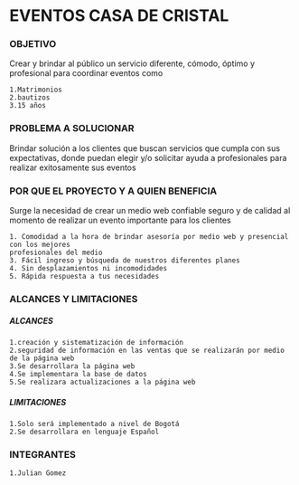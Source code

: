 # EVENTOS CASA DE CRISTAL

### OBJETIVO

Crear y brindar al público un servicio diferente, cómodo, óptimo y profesional para coordinar eventos  como 

    1.Matrimonios
    2.bautizos
    3.15 años 



### PROBLEMA A SOLUCIONAR

Brindar solución a los clientes que buscan servicios que cumpla con sus expectativas, donde puedan elegir y/o solicitar 
ayuda a profesionales para realizar exitosamente sus eventos



### POR QUE EL PROYECTO Y A QUIEN BENEFICIA

Surge la necesidad de crear un medio web confiable seguro y  de calidad al momento de realizar un evento importante para los clientes

    1. Comodidad a la hora de brindar asesoría por medio web y presencial con los mejores                                 
    profesionales del medio
    3. Fácil ingreso y búsqueda de nuestros diferentes planes   
    4. Sin desplazamientos ni incomodidades
    5. Rápida respuesta a tus necesidades



### ALCANCES Y LIMITACIONES

##### ALCANCES
 
    1.creación y sistematización de información  
    2.seguridad de información en las ventas que se realizarán por medio de la página web
    3.Se desarrollara la página web 
    4.Se implementara la base de datos 
    5.Se realizara actualizaciones a la página web

##### LIMITACIONES

    1.Solo será implementado a nivel de Bogotá 
    2.Se desarrollara en lenguaje Español



### INTEGRANTES

    1.Julian Gomez  
